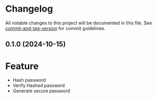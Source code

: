 # Changelog

All notable changes to this project will be documented in this file. See [commit-and-tag-version](https://github.com/absolute-version/commit-and-tag-version) for commit guidelines.


## 0.1.0 (2024-10-15)
# Feature
- Hash password
- Verify Hashed password
- Generate secure password